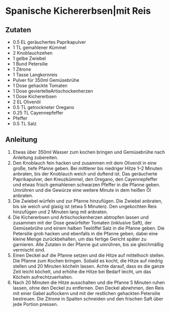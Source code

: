 # Spanische Kichererbsen|mit Reis
## Zutaten
- 0.5 EL geräuchertes Paprikapulver
- 1 TL gemahlener Kümmel
- 2 Knoblauchzehen
- 1 gelbe Zwiebel
- 1 Bund Petersilie
- 1 Zitrone
- 1 Tasse Langkornreis
- Pulver für 350ml Gemüsebrühe
- 1 Dose gehackte Tomaten
- 1 Dose geviertelteArtischockenherzen
- 1 Dose Kichererbsen
- 2 EL Olivenöl
- 0.5 TL getrockneter Oregano
- 0.25 TL Cayennepfeffer
- Pfeffer
- 0.5 TL Salz

## Anleitung
1. Etwas über 350ml Wasser zum kochen bringen und Gemüsebrühe nach Anleitung zubereiten.
2. Den Knoblauch fein hacken und zusammen mit dem Olivenöl in eine große, tiefe Pfanne geben. Bei mittlerer bis niedriger Hitze 1–2 Minuten anbraten, bis der Knoblauch weich und duftend ist. Das geräucherte Paprikapulver, den Kreuzkümmel, den Oregano, den Cayennepfeffer und etwas frisch gemahlenen schwarzen Pfeffer in die Pfanne geben. Umrühren und die Gewürze eine weitere Minute in dem heißen Öl anbraten.
3. Die Zwiebel würfeln und zur Pfanne hinzufügen. Die Zwiebel anbraten, bis sie weich und glasig ist (etwa 5 Minuten). Den ungekochten Reis hinzufügen und 2 Minuten lang mit anbraten.
4. Die Kichererbsen und Artischockenherzen abtropfen lassen und zusammen mit der Dose gewürfelter Tomaten (inklusive Saft), der Gemüsebrühe und einem halben Teelöffel Salz in die Pfanne geben. Die Petersilie grob hacken und ebenfalls in die Pfanne geben, dabei eine kleine Menge zurückbehalten, um das fertige Gericht später zu garnieren. Alle Zutaten in der Pfanne gut umrühren, bis sie gleichmäßig vermischt sind.
5. Einen Deckel auf die Pfanne setzen und die Hitze auf mittelhoch stellen. Die Pfanne zum Kochen bringen. Sobald es kocht, die Hitze auf niedrig stellen und 20 Minuten köcheln lassen. Achte darauf, dass es die ganze Zeit leicht köchelt, und erhöhe die Hitze bei Bedarf leicht, um das Köcheln aufrechtzuerhalten.
6. Nach 20 Minuten die Hitze ausschalten und die Pfanne 5 Minuten ruhen lassen, ohne den Deckel zu entfernen. Den Deckel abnehmen, den Reis mit einer Gabel auflockern und mit der restlichen gehackten Petersilie bestreuen. Die Zitrone in Spalten schneiden und den frischen Saft über jede Portion pressen.
